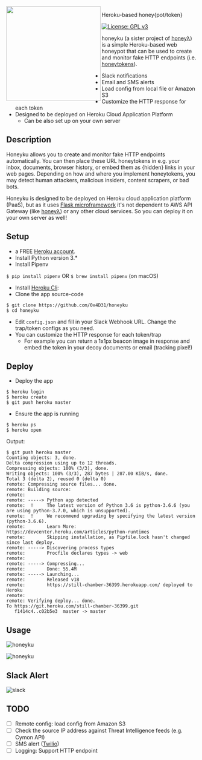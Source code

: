 <img align="left" src="https://github.com/0x4D31/honeyku/blob/master/docs/honeyku-sm.png" width="250px">

Heroku-based honey{pot/token}

[![License: GPL v3](https://img.shields.io/badge/License-GPL%20v3-blue.svg)](https://www.gnu.org/licenses/gpl-3.0)

honeyku (a sister project of [honeyλ](https://www.github.com/0x4D31/honeyLambda)) is a simple Heroku-based web honeypot that can be used to create and monitor fake HTTP endpoints (i.e. [honeytokens](https://www.symantec.com/connect/articles/honeytokens-other-honeypot)). 
* Slack notifications
* Email and SMS alerts
* Load config from local file or Amazon S3
* Customize the HTTP response for each token
* Designed to be deployed on Heroku Cloud Application Platform
  * Can be also set up on your own server

## Description
Honeyku allows you to create and monitor fake HTTP endpoints automatically. You can then place these URL honeytokens in e.g. your inbox, documents, browser history, or embed them as {hidden} links in your web pages. Depending on how and where you implement honeytokens, you may detect human attackers, malicious insiders, content scrapers, or bad bots.

Honeyku is designed to be deployed on Heroku cloud application platform (PaaS), but as it uses [Flask microframework](http://flask.pocoo.org/) it's not dependent to AWS API Gateway (like [honeyλ](https://www.github.com/0x4D31/honeyLambda)) or any other cloud services. So you can deploy it on your own server as well!

## Setup
* a FREE [Heroku account](https://signup.heroku.com/signup/dc).
* Install Python version 3.*
* Install Pipenv

```$ pip install pipenv``` OR ```$ brew install pipenv``` (on macOS)
* Install [Heroku Cli](https://devcenter.heroku.com/articles/getting-started-with-python#set-up):
* Clone the app source-code

```
$ git clone https://github.com/0x4D31/honeyku
$ cd honeyku
```
* Edit `config.json` and fill in your Slack Webhook URL. Change the trap/token configs as you need.
* You can customize the HTTP response for each token/trap
  * For example you can return a 1x1px beacon image in response and embed the token in your decoy documents or email (tracking pixel!)

## Deploy
* Deploy the app

```
$ heroku login
$ heroku create
$ git push heroku master
```
* Ensure the app is running

```
$ heroku ps
$ heroku open
```


Output:

```
$ git push heroku master
Counting objects: 3, done.
Delta compression using up to 12 threads.
Compressing objects: 100% (3/3), done.
Writing objects: 100% (3/3), 287 bytes | 287.00 KiB/s, done.
Total 3 (delta 2), reused 0 (delta 0)
remote: Compressing source files... done.
remote: Building source:
remote: 
remote: -----> Python app detected
remote:  !     The latest version of Python 3.6 is python-3.6.6 (you are using python-3.7.0, which is unsupported).
remote:  !     We recommend upgrading by specifying the latest version (python-3.6.6).
remote:        Learn More: https://devcenter.heroku.com/articles/python-runtimes
remote:        Skipping installation, as Pipfile.lock hasn't changed since last deploy.
remote: -----> Discovering process types
remote:        Procfile declares types -> web
remote: 
remote: -----> Compressing...
remote:        Done: 55.4M
remote: -----> Launching...
remote:        Released v18
remote:        https://still-chamber-36399.herokuapp.com/ deployed to Heroku
remote: 
remote: Verifying deploy... done.
To https://git.heroku.com/still-chamber-36399.git
   f1414c4..c02b5e3  master -> master
```

## Usage
![honeyku](https://github.com/0x4D31/honeyku/blob/master/docs/example1.png)

![honeyku](https://github.com/0x4D31/honeyku/blob/master/docs/example2.png)

## Slack Alert
![slack](https://github.com/0x4D31/honeyku/blob/master/docs/slack-alert.png)

## TODO
- [ ] Remote config: load config from Amazon S3
- [ ] Check the source IP address against Threat Intelligence feeds (e.g. Cymon API)
- [ ] SMS alert ([Twilio](https://twilio.com))
- [ ] Logging: Support HTTP endpoint
